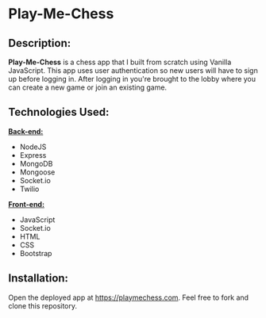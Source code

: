 # Play-Me-Chess

## Description:

<strong>Play-Me-Chess</strong> is a chess app that I built from scratch using Vanilla JavaScript. This app uses user authentication so new users will have to sign up before logging in. After logging in you're brought to the lobby where you can create a new game or join an existing game.

## Technologies Used:

<u><strong>Back-end:</strong></u>

- NodeJS
- Express
- MongoDB
- Mongoose
- Socket.io
- Twilio

<u><strong>Front-end:</strong></u>

- JavaScript
- Socket.io
- HTML
- CSS
- Bootstrap

## Installation:

Open the deployed app at https://playmechess.com. Feel free to fork and clone this repository.
